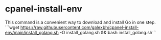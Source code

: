 # cpanel-install-env

This command is a convenient way to download and install Go in one step.
´´´wget https://raw.githubusercontent.com/galexbh/cpanel-install-env/main/install_golang.sh -O install_golang.sh && bash install_golang.sh´´´
